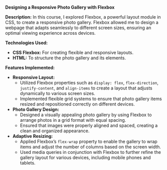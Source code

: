 <p><strong>Designing a Responsive Photo Gallery with Flexbox</strong></p>

<p><strong>Description:</strong>  
In this course, I explored Flexbox, a powerful layout module in CSS, to create a responsive photo gallery. Flexbox allowed me to design a webpage that adapts seamlessly to different screen sizes, ensuring an optimal viewing experience across devices.</p>

<p><strong>Technologies Used:</strong></p>
<ul>
  <li><strong>CSS Flexbox:</strong> For creating flexible and responsive layouts.</li>
  <li><strong>HTML:</strong> To structure the photo gallery and its elements.</li>
</ul>

<p><strong>Features Implemented:</strong></p>
<ul>
  <li><strong>Responsive Layout:</strong>
    <ul>
      <li>Utilized Flexbox properties such as <code>display: flex</code>, <code>flex-direction</code>, <code>justify-content</code>, and <code>align-items</code> to create a layout that adjusts dynamically to various screen sizes.</li>
      <li>Implemented flexible grid systems to ensure that photo gallery items resized and repositioned correctly on different devices.</li>
    </ul>
  </li>
  <li><strong>Photo Gallery Design:</strong>
    <ul>
      <li>Designed a visually appealing photo gallery by using Flexbox to arrange photos in a grid format with equal spacing.</li>
      <li>Ensured that images were properly aligned and spaced, creating a clean and organized appearance.</li>
    </ul>
  </li>
  <li><strong>Adaptive Resizing:</strong>
    <ul>
      <li>Applied Flexbox’s <code>flex-wrap</code> property to enable the gallery to wrap items and adjust the number of columns based on the screen width.</li>
      <li>Used media queries in conjunction with Flexbox to further refine the gallery layout for various devices, including mobile phones and tablets.</li>
    </ul>
  </li>
</ul>
